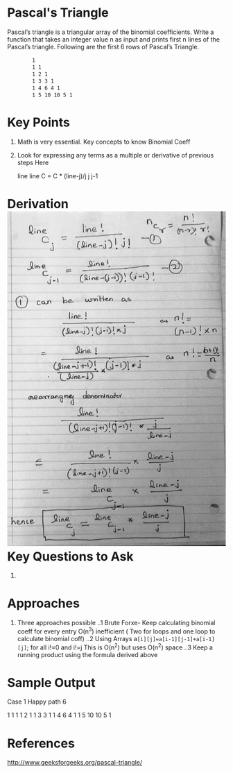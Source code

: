 Pascal's Triangle
===========================================================================
Pascal’s triangle is a triangular array of the binomial coefficients. Write a function that takes an integer value n as input and prints first n lines of the Pascal’s triangle. Following are the first 6 rows of Pascal’s Triangle.

			1  
			1 1 
			1 2 1 
			1 3 3 1 
			1 4 6 4 1 
			1 5 10 10 5 1 
Key Points
====================

1. Math is very essential. Key concepts to know Binomial Coeff

2. Look for expressing any terms as a multiple or derivative of previous steps
    Here 
    
    line          line
    	C    = 		  C	      * (line-j)/j
    	 j				j-1

Derivation
 ![BinomailCoeffFormulaDerivation.jpg](BinomailCoeffFormulaDerivation.jpg)
Key Questions to Ask
====================
1. 

Approaches
====================

1. Three approaches possible
..1 Brute Forxe- Keep calculating binomial coeff for every entry O(n<sup>3</sup>) inefficient ( Two for loops and one loop to calculate binomial coff)
..2 Using Arrays
        a`[i][j]=a[i-1][j-1]+a[i-1][j]`; for all i!=0 and i!=j
    This is O(n<sup>2</sup>) but uses O(n<sup>2</sup>) space
..3 Keep a running product using the formula derived above		 

Sample Output
=====================
Case 1 Happy path
6

1 
1 1 
1 2 1 
1 3 3 1 
1 4 6 4 1 
1 5 10 10 5 1 

References
====================
http://www.geeksforgeeks.org/pascal-triangle/

